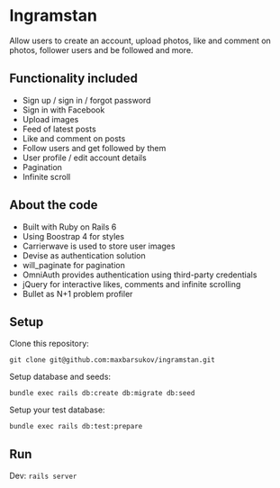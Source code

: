 # Ingramstan

Allow users to create an account, upload photos, like and comment on photos, follower users and be followed and more.

## Functionality included

- Sign up / sign in / forgot password
- Sign in with Facebook
- Upload images
- Feed of latest posts
- Like and comment on posts
- Follow users and get followed by them
- User profile / edit account details
- Pagination
- Infinite scroll

## About the code

- Built with Ruby on Rails 6
- Using Boostrap 4 for styles
- Carrierwave is used to store user images
- Devise as authentication solution
- will_paginate for pagination
- OmniAuth provides authentication using third-party credentials
- jQuery for interactive likes, comments and infinite scrolling
- Bullet as N+1 problem profiler

## Setup

Clone this repository:

`git clone git@github.com:maxbarsukov/ingramstan.git`

Setup database and seeds:

`bundle exec rails db:create db:migrate db:seed`

Setup your test database:

`bundle exec rails db:test:prepare`

## Run

Dev:
`rails server`


